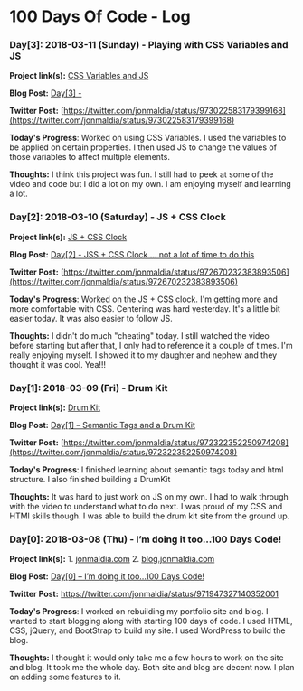 # 100 Days Of Code - Log

### Day[3]: 2018-03-11 (Sunday) - Playing with CSS Variables and JS

**Project link(s):** [CSS Variables and JS](http://jonmaldia.com/cssvariableswithjs/ )

**Blog Post:** [Day[3] - ](https://blog.jonmaldia.com/2018/03/12/day3-css-variables-with-javascript-to-change-properties/)

**Twitter Post:** [https://twitter.com/jonmaldia/status/973022583179399168](https://twitter.com/jonmaldia/status/973022583179399168)

**Today's Progress**: Worked on using CSS Variables. I used the variables to be applied on certain properties. I then used JS to change the values of those variables to affect multiple elements. 

**Thoughts:** I think this project was fun. I still had to peek at some of the video and code but I did a lot on my own. I am enjoying myself and learning a lot. 



### Day[2]: 2018-03-10 (Saturday) - JS + CSS Clock

**Project link(s):** [JS + CSS Clock](http://jonmaldia.com/jscssclock/ )

**Blog Post:** [Day[2] - JSS + CSS Clock ... not a lot of time to do this](https://blog.jonmaldia.com/2018/03/11/day2-jss-css-clock-not-a-lot-of-time-to-this/)

**Twitter Post:** [https://twitter.com/jonmaldia/status/972670232383893506](https://twitter.com/jonmaldia/status/972670232383893506)

**Today's Progress**: Worked on the JS + CSS clock. I'm getting more and more comfortable with CSS. Centering was hard yesterday. It's a little bit easier today. It was also easier to follow JS. 

**Thoughts:** I didn't do much "cheating" today. I still watched the video before starting but after that, I only had to reference it a couple of times. I'm really enjoying myself. I showed it to my daughter and nephew and they thought it was cool. Yea!!!



### Day[1]: 2018-03-09 (Fri) - Drum Kit

**Project link(s):** [Drum Kit](http://jonmaldia.com/drumkit/ )

**Blog Post:** [Day[1] – Semantic Tags and a Drum Kit
](https://blog.jonmaldia.com/2018/03/09/day-1-drumkit/)

**Twitter Post:** [https://twitter.com/jonmaldia/status/972322352250974208](https://twitter.com/jonmaldia/status/972322352250974208)

**Today's Progress**: I finished learning about semantic tags today and html structure. I also finished building a DrumKit

**Thoughts:** It was hard to just work on JS on my own. I had to walk through with the video to understand what to do next. I was proud of my CSS and HTMl skills though. I was able to build the drum kit site from the ground up. 



### Day[0]: 2018-03-08 (Thu) - I’m doing it too…100 Days Code!

**Project link(s):** 1. [jonmaldia.com](https://www.jonmaldia.com) 2. [blog.jonmaldia.com](https://blog.jonmaldia.com)

**Blog Post:** [Day[0] – I’m doing it too…100 Days Code!
](https://blog.jonmaldia.com/2018/03/08/100daysofcode/)

**Twitter Post:** [https://twitter.com/jonmaldia/status/971947327140352001
](https://twitter.com/jonmaldia/status/971947327140352001)

**Today's Progress**: I worked on rebuilding my portfolio site and blog. I wanted to start blogging along with starting 100 days of code. I used HTML, CSS, jQuery, and BootStrap to build my site. I used WordPress to build the blog. 

**Thoughts:** I thought it would only take me a few hours to work on the site and blog. It took me the whole day. Both site and blog are decent now. I plan on adding some features to it. 
